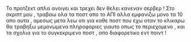 Το προτζεκτ απλα ανοιγει και τρεχει δεν θελει κανεναν σερβερ !
Στο σκριπτ μου , τραβαω ολα τα ποστ απο το ΑΠΙ αλλα εμφανιζω μονο τα 10 απο αυτα ,
αμεσως μετα λεω οτι για καθε ποστ που εχω οταν το κλικαρω θα τραβηξω μεμονωμενα πληροφοριες γιαυτο οπως το περιεχομενο , και τα σχολια για το συγκεκριμενο ποστ ,
απο διαφορετικο εντ ποιντ ! 
